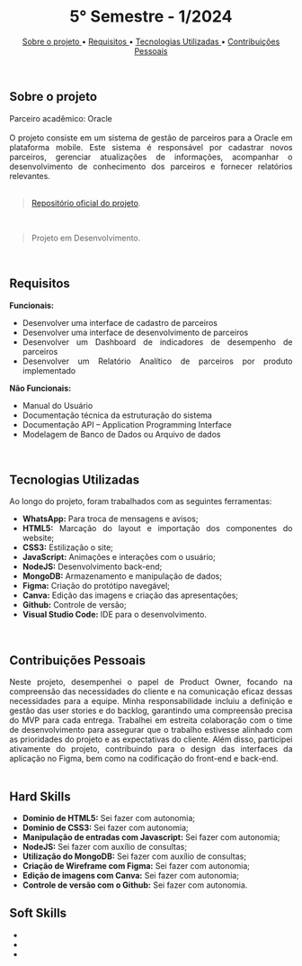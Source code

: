 <h1 align="center"> 5° Semestre - 1/2024 </h1>
<p align="center">
  <a href ="#sobre-o-projeto"> Sobre o projeto  </a>  • 
  <a href ="#requisitos"> Requisitos </a>  • 
  <a href ="#tecnologias-utilizadas"> Tecnologias Utilizadas </a>  •
  <a href ="#contribuições-pessoais"> Contribuições Pessoais </a>  
</p>

<br>

## Sobre o projeto 

<div align="justify">
  Parceiro acadêmico: Oracle
  <br><br>
  O projeto consiste em um sistema de gestão de parceiros para a Oracle em plataforma mobile. Este sistema é responsável por cadastrar novos parceiros, gerenciar atualizações de informações, acompanhar o desenvolvimento de conhecimento dos parceiros e fornecer relatórios relevantes.
  
<div><br>
  
> [Repositório oficial do projeto](https://github.com/atomofatec/API-ORACLE).

<br>


> Projeto em Desenvolvimento.

<br>
  
## Requisitos 
 
**Funcionais:**<br>
- Desenvolver uma interface de cadastro de parceiros
- Desenvolver uma interface de desenvolvimento de parceiros
- Desenvolver um Dashboard de indicadores de desempenho de parceiros
- Desenvolver um Relatório Analítico de parceiros por produto implementado

**Não Funcionais:**<br>
- Manual do Usuário
- Documentação técnica da estruturação do sistema
- Documentação API – Application Programming Interface
- Modelagem de Banco de Dados ou Arquivo de dados

<br>

## Tecnologias Utilizadas
Ao longo do projeto, foram trabalhados com as seguintes ferramentas:
<br>
  - **WhatsApp:** Para troca de mensagens e avisos;
  - **HTML5:** Marcação do layout e importação dos componentes do website; 
  - **CSS3:** Estilização o site;
  - **JavaScript:** Animações e interações com o usuário;
  - **NodeJS:** Desenvolvimento back-end;
  - **MongoDB:** Armazenamento e manipulação de dados;
  - **Figma:** Criação do protótipo navegável;
  - **Canva:** Edição das imagens e criação das apresentações;
  - **Github:** Controle de versão;
  - **Visual Studio Code:** IDE para o desenvolvimento.
  
<br>

## Contribuições Pessoais
<div align="justify">
Neste projeto, desempenhei o papel de Product Owner, focando na compreensão das necessidades do cliente e na comunicação eficaz dessas necessidades para a equipe. Minha responsabilidade incluiu a definição e gestão das user stories e do backlog, garantindo uma compreensão precisa do MVP para cada entrega. Trabalhei em estreita colaboração com o time de desenvolvimento para assegurar que o trabalho estivesse alinhado com as prioridades do projeto e as expectativas do cliente. Além disso, participei ativamente do projeto, contribuindo para o design das interfaces da aplicação no Figma, bem como na codificação do front-end e back-end.
  
<div>

<br>

## Hard Skills
  - **Dominio de HTML5:** Sei fazer com autonomia;
  - **Dominio de CSS3:** Sei fazer com autonomia;
  - **Manipulação de entradas com Javascript:** Sei fazer com autonomia;
  - **NodeJS:** Sei fazer com auxílio de consultas;
  - **Utilização do MongoDB:** Sei fazer com auxílio de consultas; 
  - **Criação de Wireframe com Figma:** Sei fazer com autonomia;
  - **Edição de imagens com Canva:** Sei fazer com autonomia;
  - **Controle de versão com o Github:** Sei fazer com autonomia.


## Soft Skills
 - 
 - 
 - 
